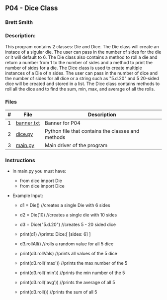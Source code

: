 ## P04 - Dice Class
### Brett Smith
### Description:

This program contains 2 classes: Die and Dice. The Die class will create
an instace of a sigular die. The user can pass in the number of sides
for the die or it will default to 6. The Die class also contains a 
method to roll a die and return a number from 1 to the number of sides
and a method to print the number of sides for a die. The Dice class is
used to create multiple instances of a Die of n sides. The user can pass
in the number of dice and the number of sides for all dice or a string
such as "5.d.20" and 5 20-sided dice will be created and stored in a
list. The Dice class contains methods to roll all the dice and to find
the sum, min, max, and average of all the rolls.

### Files

|   #   | File            | Description                                        |
| :---: | --------------- | -------------------------------------------------- |
|   1   | [banner.txt](https://github.com/bsmith578/2143-OOP-Smith/blob/main/Assignments/P04/banner.txt)  | Banner for P04 |
|   2   | [dice.py](https://github.com/bsmith578/2143-OOP-Smith/blob/main/Assignments/P04/dice.py)    | Python file that contains the classes and methods |
|   3   | [main.py](https://github.com/bsmith578/2143-OOP-Smith/blob/main/Assignments/P04/main.py)  | Main driver of the program |

### Instructions

- In main.py you must have: 
    - from dice import Die
    - from dice import Dice

- Example Input:
    - d1 = Die()        //creates a single Die with 6 sides
    - d2 = Die(10)      //creates a single die with 10 sides
    - d3 = Dice("5.d.20")   //creates 5 - 20 sided dice

    - print(d1)         //prints: Dice:[
                                    [sides: 6]
                                       ]

    - d3.rollAll()      //rolls a random value for all 5 dice
    - print(d3.rollVals)    //prints all values of the 5 dice
    - print(d3.roll('max')) //prints the max number of the 5
    - print(d3.roll('min')) //prints the min number of the 5
    - print(d3.roll('avg')) //prints the average of all 5
    - print(d3.roll())      //prints the sum of all 5
